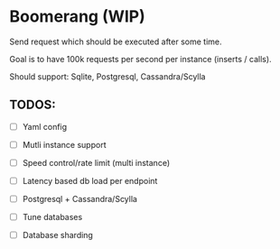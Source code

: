 # Boomerang (WIP)

Send request which should be executed after some time.

Goal is to have 100k requests per second per instance (inserts / calls).

Should support: Sqlite, Postgresql, Cassandra/Scylla

## TODOS:

- [ ] Yaml config
- [ ] Mutli instance support
- [ ] Speed control/rate limit (multi instance)
- [ ] Latency based db load per endpoint

- [ ] Postgresql + Cassandra/Scylla 
- [ ] Tune databases
- [ ] Database sharding
